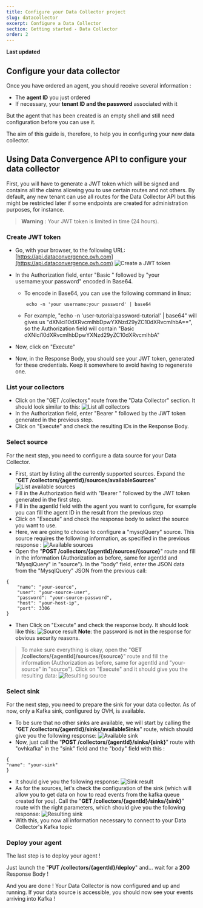 ```yaml
---
title: Configure your Data Collector project
slug: datacollector
excerpt: Configure a Data Collector
section: Getting started - Data Collector
order: 2
---
```


**Last updated**

## Configure your data collector

Once you have ordered an agent, you should receive several information : 

* The **agent ID** you just ordered
* If necessary, your **tenant ID and the password** associated with it

But the agent that has been created is an empty shell and still need configuration before you can use it.

The aim of this guide is, therefore, to help you in configuring your new data collector.

## Using Data Convergence API to configure your data collector

First, you will have to generate a JWT token which will be signed and contains all the claims allowing you to use certain routes and not others. By default, any new tenant can use all routes for the Data Collector API but this might be restricted later if some endpoints are created for administration purposes, for instance.

> **Warning** :  Your JWT token is limited in time (24 hours). 

### Create JWT token

* Go, with your browser, to the following URL: [https://api.dataconvergence.ovh.com](https://api.dataconvergence.ovh.com)
![Create a JWT token](images/create_jwt_token.png "Create a JWT token")
* In the Authorization field, enter "Basic " followed by "your username:your password" encoded in Base64.
    
    * To encode in Base64, you can use the following command in linux:
    
    ```
        echo -n 'your username:your password' | base64
    ```
    
    * For example, "echo -n 'user-tutorial:password-tutorial' | base64" will gives us "dXNlci10dXRvcmlhbDpwYXNzd29yZC10dXRvcmlhbA==", so the Authorization field will contain "Basic dXNlci10dXRvcmlhbDpwYXNzd29yZC10dXRvcmlhbA" 
    
* Now, click on "Execute"
* Now, in the Response Body, you should see your JWT token, generated for these credentials. Keep it somewhere to avoid having to regenerate one.

### List your collectors

* Click on the "GET /collectors" route from the "Data Collector" section. It should look similar to this:
![List all collectors](images/list_all_collectors.png "List all collectors")
* In the Authorization field, enter "Bearer " followed by the JWT token generated in the previous step.
* Click on "Execute" and check the resulting IDs in the Response Body.

### Select source

For the next step, you need to configure a data source for your Data Collector.

* First, start by listing all the currently supported sources. Expand the "**GET /collectors/{agentId}/sources/availableSources**"
![List available sources](images/list_available_sources.png "List all available sources")
* Fill in the Authorization field with "Bearer " followed by the JWT token generated in the first step.
* Fill in the agentId field with the agent you want to configure, for example you can fill the agent ID in the result from the previous step
* Click on "Execute" and check the response body to select the source you want to use.
* Here, we are going to choose to configure a "mysqlQuery" source. This source requires the following information, as specified in the previous response :
![Available sources](images/available_sources.png "Available sources")
* Open the "**POST /collectors/{agentId}/sources/{source}**" route and fill in the information (Authorization as before, same for agentId and "MysqlQuery" in "source"). In the "body" field, enter the JSON data from the "MysqlQuery" JSON from the previous call:

```
{
    "name": "your-source",
    "user": "your-source-user",
    "password": "your-source-password",
    "host": "your-host-ip",
    "port": 3306
}
```
    
* Then Click on "Execute" and check the response body. It should look like this:
![Source result](images/source_result.png "Source result")
**Note**: the password is not in the response for obvious security reasons.

> To make sure everything is okay, open the "**GET /collectors/{agentId]/sources/{source}**" route and fill the information (Authorization as before, same for agentId and "your-source" in "source").
Click on "Execute" and it should give you the resulting data:
![Resulting source](images/resulting_source.png "Resulting source")


### Select sink

For the next step, you need to prepare the sink for your data collector. As of now, only a Kafka sink, configured by OVH, is available.
*  To be sure that no other sinks are available, we will start by calling the "**GET /collectors/{agentId}/sinks/availableSinks**" route, which should give you the following response:
![Available sink](images/available_sink.png "Available sink")
* Now, just call the "**POST /collectors/{agentId}/sinks/{sink}**" route with "ovhkafka" in the "sink" field and the "body" field with this :

```
{
"name": "your-sink"
}
```

* It should give you the following response:
![Sink result](images/sink_result.png "Sink result")
* As for the sources, let's check the configuration of the sink (which will allow you to get data on how to read events from the kafka queue created for you). Call the "**GET /collectors/{agentId}/sinks/{sink}**" route with the right parameters, which should give you the following response:
![Resulting sink](images/sink_result.png "Resulting sink")
* With this, you now all information necessary to connect to your Data Collector's Kafka topic

### Deploy your agent

The last step is to deploy your agent !

Just launch the "**PUT /collectors/{agentId}/deploy**" and... wait for a **200** Response Body !

And you are done ! Your Data Collector is now configured and up and running. If your data source is accessible, you should now see your events arriving into Kafka ! 
